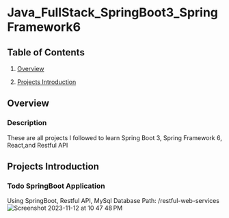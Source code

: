 # Java_FullStack_SpringBoot3_SpringFramework6
## Table of Contents
1. [Overview](#Overview)

2. [Projects Introduction](#Projects-Introduction)

## Overview
### Description
These are all projects I followed to learn Spring Boot 3, Spring Framework 6, React,and Restful API

## Projects Introduction
### Todo SpringBoot Application
Using SpringBoot, Restful API, MySql Database
Path: /restful-web-services
![Screenshot 2023-11-12 at 10 47 48 PM](https://github.com/XiaoyangJin/Java_FullStack_SpringBoot3_SpringFramework6/assets/90944062/85b9b8d4-7cea-48e5-8e1e-1a6793615a61)

